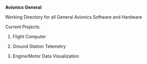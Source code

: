 <b>Avionics General</b>

Working Directory for all General Avionics Software and Hardware

Current Projects:

   1. Flight Computer 

   2. Ground Station Telemetry 

   3. Engine/Motor Data Visualization
